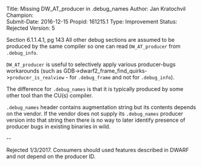 Title:       Missing DW_AT_producer in .debug_names
Author:      Jan Kratochvil
Champion:    
Submit-Date: 2016-12-15
Propid:      161215.1
Type:        Improvement
Status:      Rejected
Version:     5

Section 6.1.1.4.1, pg 143
All other debug sections are assumed to be produced by the same compiler so one can 
read `DW_AT_producer` from `.debug_info`.

`DW_AT_producer` is useful to selectively apply various producer-bugs workarounds (such
as GDB->dwarf2_frame_find_quirks->`producer_is_realview` - for `.debug_frame` and not for
`.debug_info`).

The difference for `.debug_names` is that it is typically produced by some other tool 
than the CU(s) compiler.

`.debug_names` header contains augmentation string but its contents depends on the vendor.
If the vendor does not supply its `.debug_names` producer version into that string then 
there is no way to later identify presence of producer bugs in existing binaries in wild.


--

Rejected 1/3/2017.
Consumers should used features described in DWARF and not depend on the producer ID.
